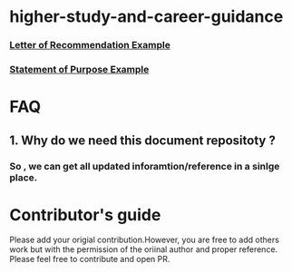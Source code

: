# higher-study-and-career-guidance


### [Letter of Recommendation Example](https://github.com/asraful/higher-study-and-career-guidance/blob/main/LOR-Example.md)

### [Statement of Purpose Example](https://github.com/asraful/higher-study-and-career-guidance/blob/main/SOAP-Example.md)




# FAQ

## 1. Why do we need this document repositoty ?
### So , we can get all updated inforamtion/reference in a sinlge place.


# Contributor's guide
Please add your origial contribution.However, you are free to add others work but with the permission of the oriinal author and proper reference. 
Please feel free to contribute and open PR.

